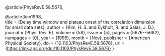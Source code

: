 @article{PhysRevE.58.5676,

@article{kim1998,  
  title = {Delay time window and plateau onset of the correlation dimension for small data sets},
  author = {Kim, H. S. and Eykholt, R. and Salas, J. D.},
  journal = {Phys. Rev. E},
  volume = {58},
  issue = {5},
  pages = {5676--5682},
  numpages = {0},
  year = {1998},
  month = {Nov},
  publisher = {American Physical Society},
  doi = {10.1103/PhysRevE.58.5676},
  url = {https://link.aps.org/doi/10.1103/PhysRevE.58.5676}
}
